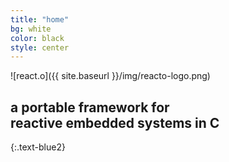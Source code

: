 ```yaml
---
title: "home"
bg: white
color: black
style: center
---
```


![react.o]({{ site.baseurl }}/img/reacto-logo.png)

## a portable **framework** for<br>**reactive embedded systems in C**
{:.text-blue2}

<!-- <span id="forkongithub">
  <a href="{{ site.source_link }}" class="bg-orange">
    Fork me on GitHub
  </a>
</span> -->
